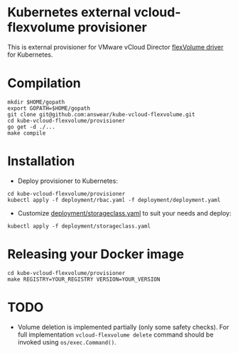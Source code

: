 Kubernetes external vcloud-flexvolume provisioner
=================================================

This is external provisioner for VMware vCloud Director [flexVolume driver](../../) for Kubernetes.


Compilation
===========

```
mkdir $HOME/gopath
export GOPATH=$HOME/gopath
git clone git@github.com:answear/kube-vcloud-flexvolume.git
cd kube-vcloud-flexvolume/provisioner
go get -d ./...
make compile
```


Installation
============

*  Deploy provisioner to Kubernetes:

```
cd kube-vcloud-flexvolume/provisioner
kubectl apply -f deployment/rbac.yaml -f deployment/deployment.yaml
```

*  Customize [deployment/storageclass.yaml](deployment/storageclass.yaml) to suit your needs and deploy:

```
kubectl apply -f deployment/storageclass.yaml
```


Releasing your Docker image
===========================

```
cd kube-vcloud-flexvolume/provisioner
make REGISTRY=YOUR_REGISTRY VERSION=YOUR_VERSION
```


TODO
====

*  Volume deletion is implemented partially (only some safety checks). For full implementation `vcloud-flexvolume delete` command should be invoked using `os/exec.Command()`.


